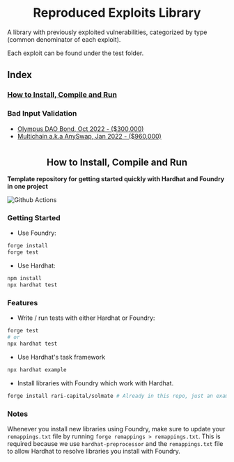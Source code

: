 # <h1 align="center"> Reproduced Exploits Library </h1>
A library with previously exploited vulnerabilities, categorized by type (common denominator of each exploit).

Each exploit can be found under the test folder.

## Index
### [How to Install, Compile and Run](https://github.com/coinspect/prev-exploit-library#-hardhat-x-foundry-template-)

### Bad Input Validation
- [Olympus DAO Bond, Oct 2022 - ($300,000)](https://github.com/coinspect/prev-exploit-library/blob/master/test/Bad_Input_Validation/Bond_OlympusDAO.attack.sol)
- [Multichain a.k.a AnySwap, Jan 2022 - ($960,000)](https://github.com/coinspect/prev-exploit-library/blob/master/test/Bad_Input_Validation/Multichain_Permit.attack.sol)

# <h2 align="center"> How to Install, Compile and Run </h2>

**Template repository for getting started quickly with Hardhat and Foundry in one project**

![Github Actions](https://github.com/devanonon/hardhat-foundry-template/workflows/test/badge.svg)

### Getting Started

 * Use Foundry: 
```bash
forge install
forge test
```

 * Use Hardhat:
```bash
npm install
npx hardhat test
```

### Features

 * Write / run tests with either Hardhat or Foundry:
```bash
forge test
# or
npx hardhat test
```

 * Use Hardhat's task framework
```bash
npx hardhat example
```

 * Install libraries with Foundry which work with Hardhat.
```bash
forge install rari-capital/solmate # Already in this repo, just an example
```

### Notes

Whenever you install new libraries using Foundry, make sure to update your `remappings.txt` file by running `forge remappings > remappings.txt`. This is required because we use `hardhat-preprocessor` and the `remappings.txt` file to allow Hardhat to resolve libraries you install with Foundry.
